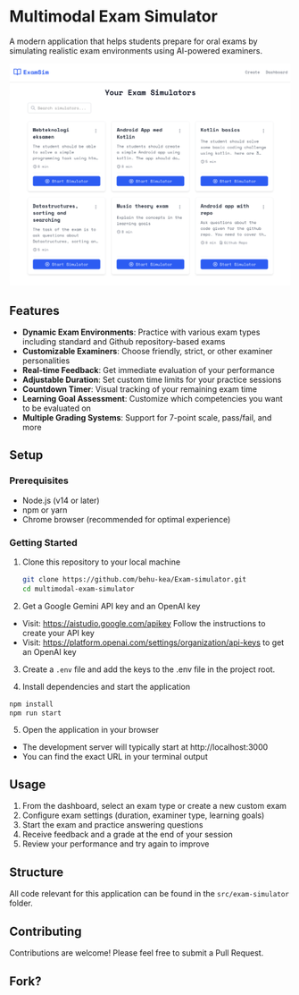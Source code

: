 # Multimodal Exam Simulator

A modern application that helps students prepare for oral exams by simulating realistic exam environments using AI-powered examiners.

![Exam Simulator Screenshot](screenshot.png)

## Features

- **Dynamic Exam Environments**: Practice with various exam types including standard and Github repository-based exams
- **Customizable Examiners**: Choose friendly, strict, or other examiner personalities
- **Real-time Feedback**: Get immediate evaluation of your performance
- **Adjustable Duration**: Set custom time limits for your practice sessions
- **Countdown Timer**: Visual tracking of your remaining exam time
- **Learning Goal Assessment**: Customize which competencies you want to be evaluated on
- **Multiple Grading Systems**: Support for 7-point scale, pass/fail, and more

## Setup

### Prerequisites

- Node.js (v14 or later)
- npm or yarn
- Chrome browser (recommended for optimal experience)

### Getting Started

1. Clone this repository to your local machine
   ```bash
   git clone https://github.com/behu-kea/Exam-simulator.git
   cd multimodal-exam-simulator
   ```
2. Get a Google Gemini API key and an OpenAI key

- Visit: https://aistudio.google.com/apikey Follow the instructions to create your API key
- Visit: https://platform.openai.com/settings/organization/api-keys to get an OpenAI key

3. Create a `.env` file and add the keys to the .env file in the project root.

4. Install dependencies and start the application

```
npm install
npm run start
```

5. Open the application in your browser

- The development server will typically start at http://localhost:3000
- You can find the exact URL in your terminal output

## Usage

1. From the dashboard, select an exam type or create a new custom exam
2. Configure exam settings (duration, examiner type, learning goals)
3. Start the exam and practice answering questions
4. Receive feedback and a grade at the end of your session
5. Review your performance and try again to improve

## Structure

All code relevant for this application can be found in the `src/exam-simulator` folder.

## Contributing

Contributions are welcome! Please feel free to submit a Pull Request.

## Fork?
